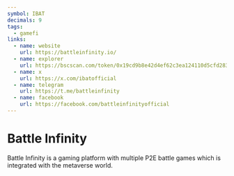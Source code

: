 ```yaml
---
symbol: IBAT
decimals: 9
tags:
  - gamefi
links:
  - name: website
    url: https://battleinfinity.io/
  - name: explorer
    url: https://bscscan.com/token/0x19cd9b8e42d4ef62c3ea124110d5cfd283ceac43
  - name: x
    url: https://x.com/ibatofficial
  - name: telegram
    url: https://t.me/battleinfinity
  - name: facebook
    url: https://facebook.com/battleinfinityofficial
---
```


# Battle Infinity

Battle Infinity is a gaming platform with multiple P2E battle games which is integrated with the metaverse world.
